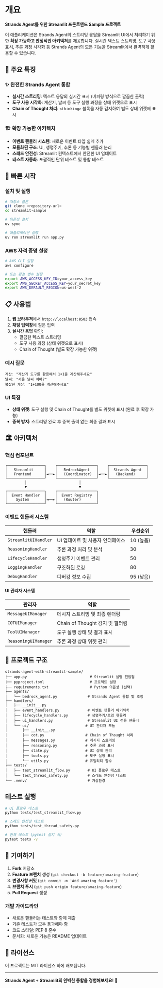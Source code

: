 # 개요

**Strands Agent를 위한 Streamlit 프론트엔드 Sample 프로젝트**

이 애플리케이션은 Strands Agent의 스트리밍 응답을 Streamlit UI에서 처리하기 위한 **확장 가능하고 안정적인 아키텍처**를 제공합니다. 실시간 텍스트 스트리밍, 도구 사용 표시, 추론 과정 시각화 등 Strands Agent의 모든 기능을 Streamlit에서 완벽하게 활용할 수 있습니다.

## 🎯 주요 특징

### ✨ 완전한 Strands Agent 통합
- **실시간 스트리밍**: 텍스트 응답의 실시간 표시 (버퍼링 방식으로 깔끔한 출력)
- **도구 사용 시각화**: 계산기, 날씨 등 도구 실행 과정을 상태 위젯으로 표시
- **Chain of Thought 처리**: `<thinking>` 블록을 자동 감지하여 별도 상태 위젯에 표시

### 🏗️ 확장 가능한 아키텍처
- **이벤트 핸들러 시스템**: 새로운 이벤트 타입 쉽게 추가
- **모듈화된 구조**: UI, 생명주기, 추론 등 기능별 핸들러 분리
- **스레드 안전성**: Streamlit 컨텍스트에서 안전한 UI 업데이트
- **테스트 자동화**: 포괄적인 단위 테스트 및 통합 테스트

## 🚀 빠른 시작

### 설치 및 실행

```bash
# 저장소 클론
git clone <repository-url>
cd streamlit-sample

# 의존성 설치
uv sync

# 애플리케이션 실행
uv run streamlit run app.py
```

### AWS 자격 증명 설정

```bash
# AWS CLI 설정
aws configure

# 또는 환경 변수 설정
export AWS_ACCESS_KEY_ID=your_access_key
export AWS_SECRET_ACCESS_KEY=your_secret_key
export AWS_DEFAULT_REGION=us-west-2
```

## 📋 사용법

1. **웹 브라우저**에서 `http://localhost:8503` 접속
2. **채팅 입력창**에 질문 입력
3. **실시간 응답** 확인:
   - 깔끔한 텍스트 스트리밍
   - 도구 사용 과정 (상태 위젯으로 표시)
   - Chain of Thought (별도 확장 가능한 위젯)

### 예시 질문

```
계산: "계산기 도구를 활용해서 1+1을 계산해주세요"
날씨: "서울 날씨 어때?"
복잡한 계산: "1+100을 계산해주세요"
```

### UI 특징

- **상태 위젯**: 도구 실행 및 Chain of Thought를 별도 위젯에 표시 (완료 후 확장 가능)
- **중복 방지**: 스트리밍 완료 후 중복 출력 없는 최종 결과 표시

## 🏛️ 아키텍처

### 핵심 컴포넌트

```
┌─────────────────┐    ┌──────────────────┐    ┌─────────────────┐
│   Streamlit     │    │   BedrockAgent   │    │  Strands Agent  │
│   Frontend      │◄──►│   (Coordinator)  │◄──►│   (Backend)     │
└─────────────────┘    └──────────────────┘    └─────────────────┘
         │                        │
         ▼                        ▼
┌─────────────────┐    ┌──────────────────┐
│  Event Handler  │    │  Event Registry  │
│    System       │◄──►│   (Router)       │
└─────────────────┘    └──────────────────┘
```

### 이벤트 핸들러 시스템

| 핸들러 | 역할 | 우선순위 |
|--------|------|----------|
| `StreamlitUIHandler` | UI 업데이트 및 사용자 인터페이스 | 10 (높음) |
| `ReasoningHandler` | 추론 과정 처리 및 분석 | 30 |
| `LifecycleHandler` | 생명주기 이벤트 관리 | 50 |
| `LoggingHandler` | 구조화된 로깅 | 80 |
| `DebugHandler` | 디버깅 정보 수집 | 95 (낮음) |

#### UI 관리자 시스템

| 관리자 | 역할 |
|--------|------|
| `MessageUIManager` | 메시지 스트리밍 및 최종 렌더링 |
| `COTUIManager` | Chain of Thought 감지 및 필터링 |
| `ToolUIManager` | 도구 실행 상태 및 결과 표시 |
| `ReasoningUIManager` | 추론 과정 상태 위젯 관리 |

## 📁 프로젝트 구조

```
strands-agent-with-streamlit-sample/
├── app.py                             # Streamlit 실행 진입점
├── pyproject.toml                     # 프로젝트 설정
├── requirements.txt                   # Python 의존성 (선택)
├── agents/
│   └── bedrock_agent.py              # Strands Agent 통합 및 조정
├── handlers/
│   ├── __init__.py
│   ├── event_handlers.py             # 이벤트 핸들러 아키텍처
│   ├── lifecycle_handlers.py         # 생명주기/로깅 핸들러
│   ├── ui_handlers.py                # Streamlit UI 전용 핸들러
│   └── ui/                          # UI 관리자 모듈
│       ├── __init__.py
│       ├── cot.py                   # Chain of Thought 처리
│       ├── messages.py              # 메시지 스트리밍
│       ├── reasoning.py             # 추론 과정 표시
│       ├── state.py                 # UI 상태 관리
│       ├── tools.py                 # 도구 실행 표시
│       └── utils.py                 # 유틸리티 함수
├── tests/
│   ├── test_streamlit_flow.py        # UI 플로우 테스트
│   └── test_thread_safety.py         # 스레드 안전성 테스트
└── .venv/                            # 가상환경
```

## 테스트 실행

```bash
# UI 플로우 테스트
python tests/test_streamlit_flow.py

# 스레드 안전성 테스트
python tests/test_thread_safety.py

# 전체 테스트 (pytest 설치 시)
pytest tests -v
```

## 🤝 기여하기

1. **Fork** 저장소
2. **Feature 브랜치** 생성 (`git checkout -b feature/amazing-feature`)
3. **변경사항 커밋** (`git commit -m 'Add amazing feature'`)
4. **브랜치 푸시** (`git push origin feature/amazing-feature`)
5. **Pull Request** 생성

### 개발 가이드라인
- 새로운 핸들러는 테스트와 함께 제출
- 기존 테스트가 모두 통과해야 함
- 코드 스타일: PEP 8 준수
- 문서화: 새로운 기능은 README 업데이트

## 📄 라이선스

이 프로젝트는 MIT 라이선스 하에 배포됩니다.

---

**Strands Agent + Streamlit의 완벽한 통합을 경험해보세요!** 🚀
